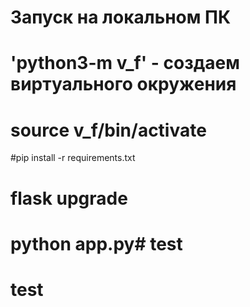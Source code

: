 # Запуск на  локальном ПК
# 'python3-m v_f' - создаем виртуального окружения
# source v_f/bin/activate
#pip install -r requirements.txt
# flask upgrade
# python app.py# test
# test
